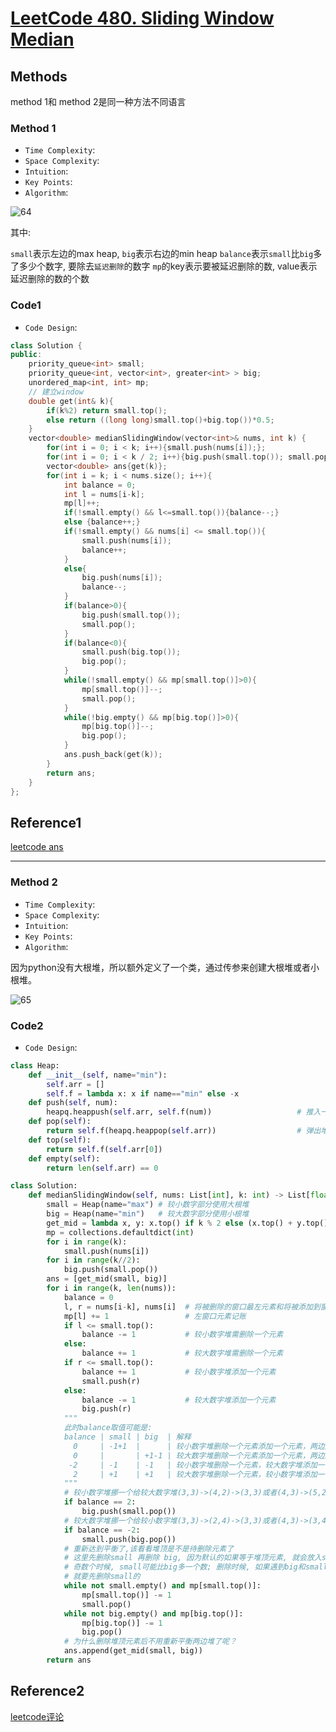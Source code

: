 # [LeetCode 480. Sliding Window Median](https://leetcode-cn.com/problems/sliding-window-median/)

## Methods

method 1和 method 2是同一种方法不同语言

### Method 1

* `Time Complexity`:
* `Space Complexity`:
* `Intuition`:
* `Key Points`:
* `Algorithm`:

![64](../../Image/64.png)

其中:

`small`表示左边的max heap, `big`表示右边的min heap
`balance`表示`small`比`big`多了多少个数字, 要除去`延迟删除`的数字
`mp`的key表示要被延迟删除的数, value表示延迟删除的数的个数

### Code1

* `Code Design`:

```cpp
class Solution {
public:
    priority_queue<int> small;
    priority_queue<int, vector<int>, greater<int> > big;
    unordered_map<int, int> mp;
    // 建立window
    double get(int& k){
        if(k%2) return small.top();
        else return ((long long)small.top()+big.top())*0.5;
    }
    vector<double> medianSlidingWindow(vector<int>& nums, int k) {
        for(int i = 0; i < k; i++){small.push(nums[i]);};
        for(int i = 0; i < k / 2; i++){big.push(small.top()); small.pop();}
        vector<double> ans{get(k)};
        for(int i = k; i < nums.size(); i++){
            int balance = 0;
            int l = nums[i-k];
            mp[l]++;
            if(!small.empty() && l<=small.top()){balance--;}
            else {balance++;}
            if(!small.empty() && nums[i] <= small.top()){
                small.push(nums[i]);
                balance++;
            }
            else{
                big.push(nums[i]);
                balance--;
            }
            if(balance>0){
                big.push(small.top());
                small.pop();
            }
            if(balance<0){
                small.push(big.top());
                big.pop();
            }
            while(!small.empty() && mp[small.top()]>0){
                mp[small.top()]--;
                small.pop();
            }
            while(!big.empty() && mp[big.top()]>0){
                mp[big.top()]--;
                big.pop();
            }
            ans.push_back(get(k));
        }
        return ans;
    }
};

```

## Reference1

[leetcode ans](https://leetcode-cn.com/problems/sliding-window-median/solution/feng-xian-dui-chong-shuang-dui-dui-ding-hq1dt/)

----------------------

### Method 2

* `Time Complexity`:
* `Space Complexity`:
* `Intuition`:
* `Key Points`:
* `Algorithm`:

因为python没有大根堆，所以额外定义了一个类，通过传参来创建大根堆或者小根堆。

![65](../../Image/65.png)

### Code2

* `Code Design`:

```python
class Heap:
    def __init__(self, name="min"):
        self.arr = []
        self.f = lambda x: x if name=="min" else -x
    def push(self, num):
        heapq.heappush(self.arr, self.f(num))                   # 推入一个
    def pop(self):
        return self.f(heapq.heappop(self.arr))                  # 弹出堆顶
    def top(self):
        return self.f(self.arr[0])
    def empty(self):
        return len(self.arr) == 0

class Solution:
    def medianSlidingWindow(self, nums: List[int], k: int) -> List[float]:
        small = Heap(name="max") # 较小数字部分使用大根堆
        big = Heap(name="min")   # 较大数字部分使用小根堆
        get_mid = lambda x, y: x.top() if k % 2 else (x.top() + y.top()) / 2
        mp = collections.defaultdict(int)
        for i in range(k):
            small.push(nums[i])
        for i in range(k//2):
            big.push(small.pop())
        ans = [get_mid(small, big)]
        for i in range(k, len(nums)):
            balance = 0
            l, r = nums[i-k], nums[i]  # 将被删除的窗口最左元素和将被添加到窗口最右的元素
            mp[l] += 1                 # 左窗口元素记账
            if l <= small.top():
                balance -= 1           # 较小数字堆需删除一个元素
            else:
                balance += 1           # 较大数字堆需删除一个元素
            if r <= small.top():
                balance += 1           # 较小数字堆添加一个元素
                small.push(r)
            else:
                balance -= 1           # 较大数字堆添加一个元素
                big.push(r)
            """
            此时balance取值可能是:
            balance | small | big  | 解释
              0     | -1+1  |      | 较小数字堆删除一个元素添加一个元素，两边还是平衡的
              0     |       | +1-1 | 较大数字堆删除一个元素添加一个元素，两边还是平衡的
             -2     | -1    | -1   | 较小数字堆删除一个元素，较大数字堆添加一个元素，失衡
              2     | +1    | +1   | 较大数字堆删除一个元素，较小数字堆添加一个元素，失衡
            """
            # 较小数字堆挪一个给较大数字堆(3,3)->(4,2)->(3,3)或者(4,3)->(5,2)->(4,3)
            if balance == 2:
                big.push(small.pop())
            # 较大数字堆挪一个给较小数字堆(3,3)->(2,4)->(3,3)或者(4,3)->(3,4)->(4,3)
            if balance == -2:
                small.push(big.pop())
            # 重新达到平衡了,该看看堆顶是不是待删除元素了
            # 这里先删除small 再删除 big, 因为默认的如果等于堆顶元素, 就会放入small中, 所以
            # 奇数个时候, small可能比big多一个数; 删除时候, 如果遇到big和small的堆顶元素相同 但是只需要删除一个的时候,
            # 就要先删除small的
            while not small.empty() and mp[small.top()]:
                mp[small.top()] -= 1
                small.pop()
            while not big.empty() and mp[big.top()]:
                mp[big.top()] -= 1
                big.pop()
            # 为什么删除堆顶元素后不用重新平衡两边堆了呢？
            ans.append(get_mid(small, big))
        return ans
```

## Reference2

[leetcode评论](https://leetcode-cn.com/problems/sliding-window-median/solution/feng-xian-dui-chong-shuang-dui-dui-ding-hq1dt/)
